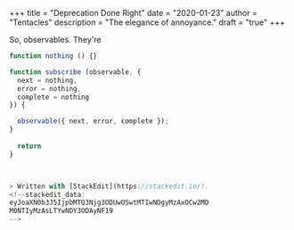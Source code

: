 +++
title = "Deprecation Done Right"
date = "2020-01-23"
author = "Tentacles"
description = "The elegance of annoyance."
draft = "true"
+++

So, observables. They're

```js
function nothing () {}

function subscribe (observable, { 
  next = nothing,
  error = nothing,
  complete = nothing
}) {

  observable({ next, error, complete });
}
  
  return 
}



> Written with [StackEdit](https://stackedit.io/).
<!--stackedit_data:
eyJoaXN0b3J5IjpbMTQ3Njg3ODUwOSwtMTIwNDgyMzAxOCw2MD
M0NTIyMzAsLTYwNDY3ODAyNF19
-->